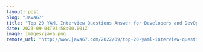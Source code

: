 ```yaml
---
layout: post
blog: "Java67"
title: "Top 20 YAML Interview Questions Answer for Developers and DevOps Engineers (2023)"
date: 2023-09-04T03:58:00.001Z
image: images/java.png
remote_url: "http://www.java67.com/2022/09/top-20-yaml-interview-questions-answer.html"
---
```

